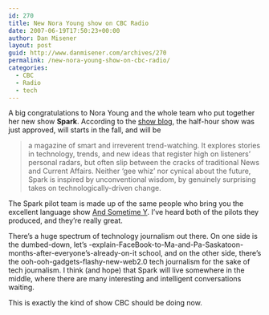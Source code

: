 ```yaml
---
id: 270
title: New Nora Young show on CBC Radio
date: 2007-06-19T17:50:23+00:00
author: Dan Misener
layout: post
guid: http://www.danmisener.com/archives/270
permalink: /new-nora-young-show-on-cbc-radio/
categories:
  - CBC
  - Radio
  - tech
---
```

A big congratulations to Nora Young and the whole team who put together her new show **Spark**. According to the [show blog](http://sparkshow.blogspot.com/2007/06/thunderbirds-are-go.html), the half-hour show was just approved, will starts in the fall, and will be

> a magazine of smart and irreverent trend-watching. It explores stories in technology, trends, and new ideas that register high on listeners’ personal radars, but often slip between the cracks of traditional News and Current Affairs. Neither ‘gee whiz’ nor cynical about the future, Spark is inspired by unconventional wisdom, by genuinely surprising takes on technologically-driven change.

The Spark pilot team is made up of the same people who bring you the excellent language show [And Sometime Y](http://www.cbc.ca/andsometimesy/). I&#8217;ve heard both of the pilots they produced, and they&#8217;re really great.

There&#8217;s a huge spectrum of technology journalism out there. On one side is the dumbed-down, let&#8217;s -explain-FaceBook-to-Ma-and-Pa-Saskatoon-months-after-everyone&#8217;s-already-on-it school, and on the other side, there&#8217;s the ooh-ooh-gadgets-flashy-new-web2.0 tech journalism for the sake of tech journalism. I think (and hope) that Spark will live somewhere in the middle, where there are many interesting and intelligent conversations waiting.

This is exactly the kind of show CBC should be doing now.